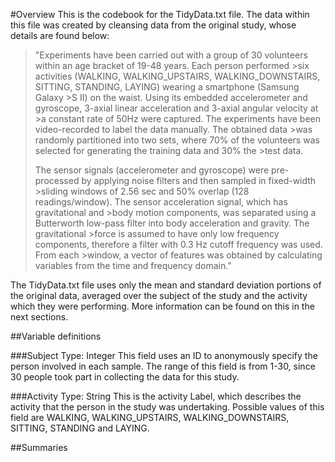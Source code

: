 #Overview
This is the codebook for the TidyData.txt file. The data within this file was created by cleansing data from the original study, whose details are found below:

>"Experiments have been carried out with a group of 30 volunteers within an age bracket of 19-48 years. Each person performed >six activities (WALKING, WALKING_UPSTAIRS, WALKING_DOWNSTAIRS, SITTING, STANDING, LAYING) wearing a smartphone (Samsung Galaxy >S II) on the waist. Using its embedded accelerometer and gyroscope, 3-axial linear acceleration and 3-axial angular velocity at >a constant rate of 50Hz were captured. The experiments have been video-recorded to label the data manually. The obtained data >was randomly partitioned into two sets, where 70% of the volunteers was selected for generating the training data and 30% the >test data. 
>
>The sensor signals (accelerometer and gyroscope) were pre-processed by applying noise filters and then sampled in fixed-width >sliding windows of 2.56 sec and 50% overlap (128 readings/window). The sensor acceleration signal, which has gravitational and >body motion components, was separated using a Butterworth low-pass filter into body acceleration and gravity. The gravitational >force is assumed to have only low frequency components, therefore a filter with 0.3 Hz cutoff frequency was used. From each >window, a vector of features was obtained by calculating variables from the time and frequency domain."

The TidyData.txt file uses only the mean and standard deviation portions of the original data, averaged over the subject of the study and the activity which they were performing. More information can be found on this in the next sections.

##Variable definitions

###Subject
Type: Integer
This field uses an ID to anonymously specify the person involved in each sample.
The range of this field is from 1-30, since 30 people took part in collecting the data for this study.

###Activity
Type: String
This is the activity Label, which describes the activity that the person in the study was undertaking.
Possible values of this field are WALKING, WALKING_UPSTAIRS, WALKING_DOWNSTAIRS, SITTING, STANDING and LAYING.

##Summaries
